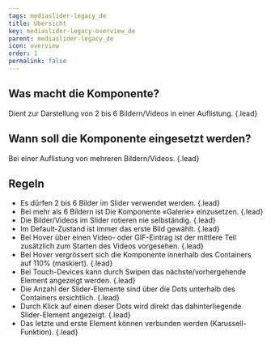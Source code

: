 ```yaml
---
tags: mediaslider-legacy_de
title: Übersicht
key: mediaslider-legacy-overview_de
parent: mediaslider-legacy_de
icon: overview
order: 1
permalink: false  
---
```


## Was macht die Komponente?
Dient zur Darstellung von 2 bis 6 Bildern/Videos in einer Auflistung. {.lead}

## Wann soll die Komponente eingesetzt werden? 
Bei einer Auflistung von mehreren Bildern/Videos. {.lead}

## Regeln 
* Es dürfen 2 bis 6 Bilder im Slider verwendet werden. {.lead}
* Bei mehr als 6 Bildern ist Die Komponente «Galerie» einzusetzen. {.lead}
* Die Bilder/Videos im Slider rotieren nie selbständig. {.lead}
* Im Default-Zustand ist immer das erste Bild gewählt. {.lead}
* Bei Hover über einen Video- oder GIF-Eintrag ist der mittlere Teil zusätzlich zum Starten des Videos vorgesehen. {.lead}
* Bei Hover vergrössert sich die Komponente innerhalb des Containers auf 110% (maskiert). {.lead}
* Bei Touch-Devices kann durch Swipen das nächste/vorhergehende Element angezeigt werden. {.lead}
* Die Anzahl der Slider-Elemente sind über die Dots unterhalb des Containers ersichtlich. {.lead}
* Durch Klick auf einen dieser Dots wird direkt das dahinterliegende Slider-Element angezeigt. {.lead}
* Das letzte und erste Element können verbunden werden (Karussell-Funktion). {.lead}